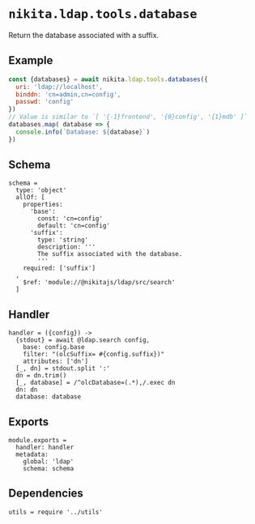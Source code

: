 
# `nikita.ldap.tools.database`

Return the database associated with a suffix.

## Example

```js
const {databases} = await nikita.ldap.tools.databases({
  uri: 'ldap://localhost',
  binddn: 'cn=admin,cn=config',
  passwd: 'config'
})
// Value is similar to `[ '{-1}frontend', '{0}config', '{1}mdb' ]`
databases.map( database => {
  console.info(`Database: ${database}`)
})
```

## Schema

    schema =
      type: 'object'
      allOf: [
        properties:
          'base':
            const: 'cn=config'
            default: 'cn=config'
          'suffix':
            type: 'string'
            description: '''
            The suffix associated with the database.
            '''
        required: ['suffix']
      ,
        $ref: 'module://@nikitajs/ldap/src/search'
      ]

## Handler

    handler = ({config}) ->
      {stdout} = await @ldap.search config,
        base: config.base
        filter: "(olcSuffix= #{config.suffix})"
        attributes: ['dn']
      [_, dn] = stdout.split ':'
      dn = dn.trim()
      [_, database] = /^olcDatabase=(.*),/.exec dn
      dn: dn
      database: database

## Exports

    module.exports =
      handler: handler
      metadata:
        global: 'ldap'
        schema: schema

## Dependencies

    utils = require '../utils'
